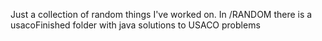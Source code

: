 Just a collection of random things I've worked on.
In /RANDOM there is a usacoFinished folder with java solutions to USACO problems
